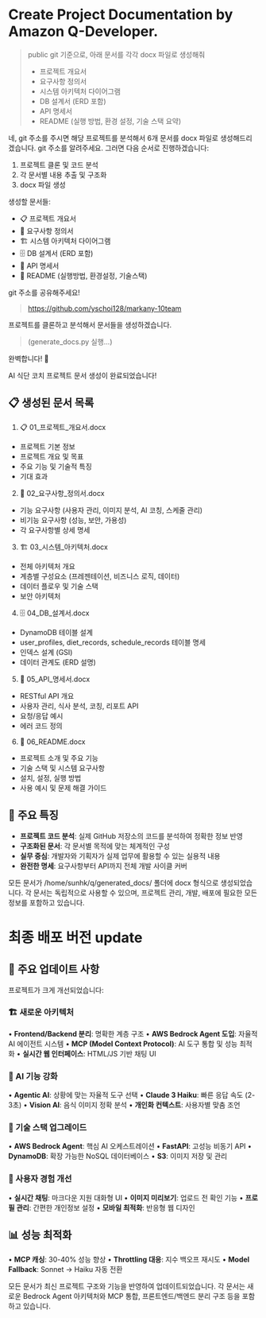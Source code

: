 # Create Project Documentation by Amazon Q-Developer.
 
> public git 기준으로, 아래 문서를 각각 docx 파일로 생성해줘
> * 프로젝트 개요서
> * 요구사항 정의서
> * 시스템 아키텍처 다이어그램
> * DB 설계서 (ERD 포함)
> * API 명세서
> * README (실행 방법, 환경 설정, 기술 스택 요약)

네, git 주소를 주시면 해당 프로젝트를 분석해서 6개 문서를 docx 파일로 생성해드리겠습니다.
git 주소를 알려주세요. 그러면 다음 순서로 진행하겠습니다:

1. 프로젝트 클론 및 코드 분석
2. 각 문서별 내용 추출 및 구조화
3. docx 파일 생성

생성할 문서들:
- 📋 프로젝트 개요서
- 📝 요구사항 정의서
- 🏗️ 시스템 아키텍처 다이어그램
- 🗄️ DB 설계서 (ERD 포함)
- 🔌 API 명세서
- 📖 README (실행방법, 환경설정, 기술스택)

git 주소를 공유해주세요!

> https://github.com/yschoi128/markany-10team

프로젝트를 클론하고 분석해서 문서들을 생성하겠습니다.

> (generate_docs.py 실행...)

완벽합니다! 🎉

AI 식단 코치 프로젝트 문서 생성이 완료되었습니다!

## 📋 생성된 문서 목록

1. 📋 01_프로젝트_개요서.docx
- 프로젝트 기본 정보
- 프로젝트 개요 및 목표
- 주요 기능 및 기술적 특징
- 기대 효과

2. 📝 02_요구사항_정의서.docx
- 기능 요구사항 (사용자 관리, 이미지 분석, AI 코칭, 스케줄 관리)
- 비기능 요구사항 (성능, 보안, 가용성)
- 각 요구사항별 상세 명세

3. 🏗️ 03_시스템_아키텍처.docx
- 전체 아키텍처 개요
- 계층별 구성요소 (프레젠테이션, 비즈니스 로직, 데이터)
- 데이터 플로우 및 기술 스택
- 보안 아키텍처

4. 🗄️ 04_DB_설계서.docx
- DynamoDB 테이블 설계
- user_profiles, diet_records, schedule_records 테이블 명세
- 인덱스 설계 (GSI)
- 데이터 관계도 (ERD 설명)

5. 🔌 05_API_명세서.docx
- RESTful API 개요
- 사용자 관리, 식사 분석, 코칭, 리포트 API
- 요청/응답 예시
- 에러 코드 정의

6. 📖 06_README.docx
- 프로젝트 소개 및 주요 기능
- 기술 스택 및 시스템 요구사항
- 설치, 설정, 실행 방법
- 사용 예시 및 문제 해결 가이드

## 🎯 주요 특징

- **프로젝트 코드 분석**: 실제 GitHub 저장소의 코드를 분석하여 정확한 정보 반영
- **구조화된 문서**: 각 문서별 목적에 맞는 체계적인 구성
- **실무 중심**: 개발자와 기획자가 실제 업무에 활용할 수 있는 실용적 내용
- **완전한 명세**: 요구사항부터 API까지 전체 개발 사이클 커버

모든 문서가 /home/sunhk/q/generated_docs/ 폴더에 docx 형식으로 생성되었습니다.
각 문서는 독립적으로 사용할 수 있으며, 프로젝트 관리, 개발, 배포에 필요한 모든 정보를 포함하고 있습니다.

# 최종 배포 버전 update

## 🔄 주요 업데이트 사항

프로젝트가 크게 개선되었습니다:

### 🏗️ 새로운 아키텍처
• **Frontend/Backend 분리**: 명확한 계층 구조
• **AWS Bedrock Agent 도입**: 자율적 AI 에이전트 시스템
• **MCP (Model Context Protocol)**: AI 도구 통합 및 성능 최적화
• **실시간 웹 인터페이스**: HTML/JS 기반 채팅 UI

### 🤖 AI 기능 강화
• **Agentic AI**: 상황에 맞는 자율적 도구 선택
• **Claude 3 Haiku**: 빠른 응답 속도 (2-3초)
• **Vision AI**: 음식 이미지 정확 분석
• **개인화 컨텍스트**: 사용자별 맞춤 조언

### 🔧 기술 스택 업그레이드
• **AWS Bedrock Agent**: 핵심 AI 오케스트레이션
• **FastAPI**: 고성능 비동기 API
• **DynamoDB**: 확장 가능한 NoSQL 데이터베이스
• **S3**: 이미지 저장 및 관리

### 📱 사용자 경험 개선
• **실시간 채팅**: 마크다운 지원 대화형 UI
• **이미지 미리보기**: 업로드 전 확인 기능
• **프로필 관리**: 간편한 개인정보 설정
• **모바일 최적화**: 반응형 웹 디자인

## 📊 성능 최적화
• **MCP 캐싱**: 30-40% 성능 향상
• **Throttling 대응**: 지수 백오프 재시도
• **Model Fallback**: Sonnet → Haiku 자동 전환

모든 문서가 최신 프로젝트 구조와 기능을 반영하여 업데이트되었습니다. 각 문서는 새로운 Bedrock Agent 아키텍처와 MCP 통합, 프론트엔드/백엔드 분리 구조 등을 포함하고 있습니다.
